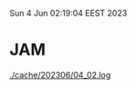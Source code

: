 Sun  4 Jun 02:19:04 EEST 2023
# JAM
<a href='./cache/202306/04_02.log'>./cache/202306/04_02.log</a>
